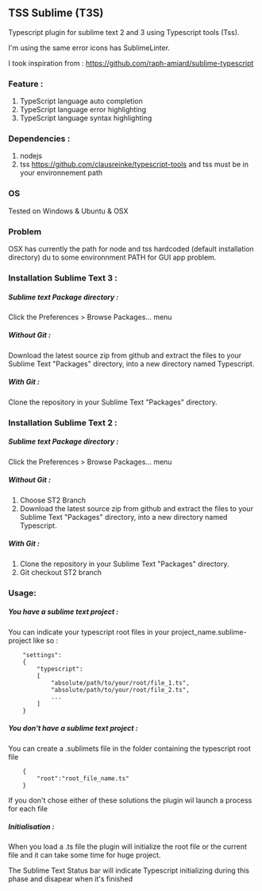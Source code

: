 TSS Sublime (T3S)
----------------------------------------------------------------------------

Typescript plugin for sublime text 2 and 3 using Typescript tools (Tss).

I'm using the same error icons has SublimeLinter.

I took inspiration from : https://github.com/raph-amiard/sublime-typescript


### Feature :
1. TypeScript language auto completion
2. TypeScript language error highlighting
3. TypeScript language syntax highlighting


### Dependencies :
1. nodejs
2. tss https://github.com/clausreinke/typescript-tools and tss must be in your environnement path

### OS
Tested on Windows & Ubuntu & OSX

### Problem
OSX has currently the path for node and tss hardcoded (default installation directory) du to some environnment PATH for GUI app problem.

### Installation Sublime Text 3 :

##### Sublime text Package directory :
Click the Preferences > Browse Packages… menu


##### Without Git : 
Download the latest source zip from github and extract the files to your Sublime Text "Packages" directory, into a new directory named Typescript.

##### With Git : 
Clone the repository in your Sublime Text "Packages" directory.


### Installation Sublime Text 2 :

##### Sublime text Package directory :
Click the Preferences > Browse Packages… menu


##### Without Git : 
1. Choose ST2 Branch
2. Download the latest source zip from github and extract the files to your Sublime Text "Packages" directory, into a new directory named Typescript.

##### With Git : 
1. Clone the repository in your Sublime Text "Packages" directory.
2. Git checkout ST2 branch



### Usage:
	
##### You have a sublime text project :
You can indicate your typescript root files in your project_name.sublime-project like so :
			
		
		"settings":
		{
			"typescript":
			[
				"absolute/path/to/your/root/file_1.ts",
				"absolute/path/to/your/root/file_2.ts",
				...
			]
		}
		

##### You don't have a sublime text project :
You can create a .sublimets file in the folder containing the typescript root file


		{
			"root":"root_file_name.ts"
		}


If you don't chose either of these solutions the plugin wil launch a process for each file

##### Initialisation :
When you load a .ts file the plugin will initialize the root file or the current file and it can take some time for huge project.

The Sublime Text Status bar will indicate Typescript initializing during this phase and disapear when it's finished